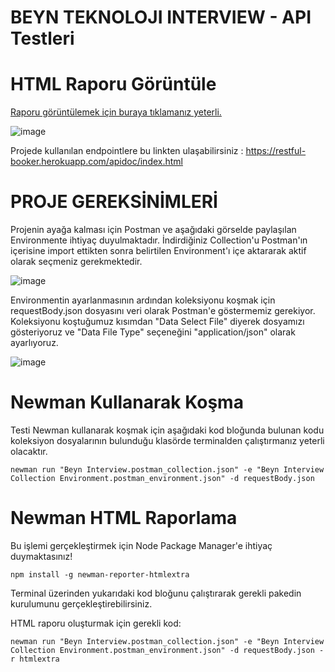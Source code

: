 # BEYN TEKNOLOJI INTERVIEW - API  Testleri

# HTML Raporu Görüntüle

[Raporu görüntülemek için buraya tıklamanız yeterli.](https://rawcdn.githack.com/burkisilin/Beyn-Interview-Cases/aa844353ec6dacc8ee4292383ad1f090247cbbba/Postman/newman-report/Beyn%20Interview-2022-03-30-14-25-10-119-0.html)

![image](https://user-images.githubusercontent.com/13181041/160855652-81f1782d-480b-43d6-96b5-1ea9ca5ff768.png)



Projede kullanılan endpointlere bu linkten ulaşabilirsiniz : https://restful-booker.herokuapp.com/apidoc/index.html

# PROJE GEREKSİNİMLERİ

Projenin ayağa kalması için Postman ve aşağıdaki görselde paylaşılan Environmente ihtiyaç duyulmaktadır. İndirdiğiniz Collection'u Postman'ın içerisine import ettikten sonra belirtilen Environment'ı içe aktararak aktif olarak seçmeniz gerekmektedir.

![image](https://user-images.githubusercontent.com/13181041/160854971-41181701-f83a-4b65-aedf-a5c83e8a2085.png)



Environmentin ayarlanmasının ardından koleksiyonu koşmak için requestBody.json dosyasını veri olarak Postman'e göstermemiz gerekiyor. Koleksiyonu koştuğumuz kısımdan "Data Select File" diyerek dosyamızı gösteriyoruz ve "Data File Type" seçeneğini "application/json" olarak ayarlıyoruz.


![image](https://user-images.githubusercontent.com/13181041/160855313-6aa56bc9-f9ee-4413-9052-c6a87b8ead97.png)

# Newman Kullanarak Koşma

Testi Newman kullanarak koşmak için aşağıdaki kod bloğunda bulunan kodu koleksiyon dosyalarının bulunduğu klasörde terminalden çalıştırmanız yeterli olacaktır.
```
newman run "Beyn Interview.postman_collection.json" -e "Beyn Interview Collection Environment.postman_environment.json" -d requestBody.json
```

# Newman HTML Raporlama

Bu işlemi gerçekleştirmek için Node Package Manager'e ihtiyaç duymaktasınız!

```
npm install -g newman-reporter-htmlextra
```

Terminal üzerinden yukarıdaki kod bloğunu çalıştırarak gerekli pakedin kurulumunu gerçekleştirebilirsiniz.

HTML raporu oluşturmak için gerekli kod:

```
newman run "Beyn Interview.postman_collection.json" -e "Beyn Interview Collection Environment.postman_environment.json" -d requestBody.json -r htmlextra
```


